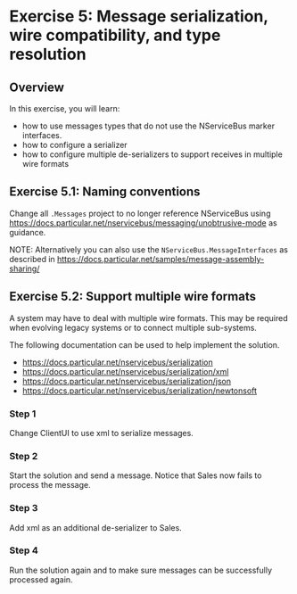 # Exercise 5: Message serialization, wire compatibility, and type resolution

## Overview

In this exercise, you will learn:

- how to use messages types that do not use the NServiceBus marker interfaces.
- how to configure a serializer
- how to configure multiple de-serializers to support receives in multiple wire formats

## Exercise 5.1:  Naming conventions

Change all `.Messages` project to no longer reference NServiceBus using https://docs.particular.net/nservicebus/messaging/unobtrusive-mode as guidance.

NOTE: Alternatively you can also use the `NServiceBus.MessageInterfaces` as described in https://docs.particular.net/samples/message-assembly-sharing/

## Exercise 5.2: Support multiple wire formats

A system may have to deal with multiple wire formats. This may be required when evolving legacy systems or to connect multiple sub-systems.

The following documentation can be used to help implement the solution.

- https://docs.particular.net/nservicebus/serialization
- https://docs.particular.net/nservicebus/serialization/xml
- https://docs.particular.net/nservicebus/serialization/json
- https://docs.particular.net/nservicebus/serialization/newtonsoft

### Step 1

Change ClientUI to use xml to serialize messages.

### Step 2

Start the solution and send a message. Notice that Sales now fails to process the message.

### Step 3

Add xml as an additional de-serializer to Sales.

### Step 4

Run the solution again and to make sure messages can be successfully processed again.
